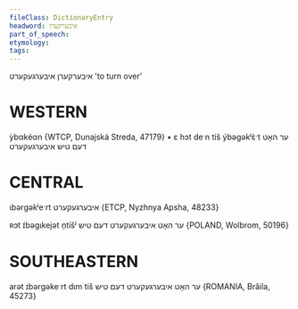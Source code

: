 ```yaml
---
fileClass: DictionaryEntry
headword: איבערקערן
part_of_speech: 
etymology: 
tags: 
---
```

איבערקערן
איבערגעקערט
'to turn over'

WESTERN
========

ỳbαkéαn {WTCP, Dunajská Streda, 47179}
	•	ɛ hɔt deˑn tiš ýbəgəkʲɛ̀ˑt ער האָט דעם טיש איבערגעקערט

CENTRAL
========

ɩbərgəkʲeˑrt איבערגעקערט {ETCP, Nyzhnya Apsha, 48233}

ʀɔt ɪ́bəgɩkejət n̩tíšʲ ער האָט איבערגעקערט דעם טיש {POLAND, Wolbrom, 50196}

SOUTHEASTERN
==============

arət ɪbərgəkeˑrt dɩm tiš ער האָט איבערגעקערט דעם טיש {ROMANIA, Brăila, 45273}